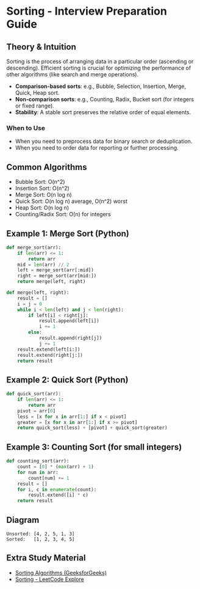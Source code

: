 # Sorting - Interview Preparation Guide

## Theory & Intuition
Sorting is the process of arranging data in a particular order (ascending or descending). Efficient sorting is crucial for optimizing the performance of other algorithms (like search and merge operations).

- **Comparison-based sorts**: e.g., Bubble, Selection, Insertion, Merge, Quick, Heap sort.
- **Non-comparison sorts**: e.g., Counting, Radix, Bucket sort (for integers or fixed range).
- **Stability**: A stable sort preserves the relative order of equal elements.

### When to Use
- When you need to preprocess data for binary search or deduplication.
- When you need to order data for reporting or further processing.

## Common Algorithms
- Bubble Sort: O(n^2)
- Insertion Sort: O(n^2)
- Merge Sort: O(n log n)
- Quick Sort: O(n log n) average, O(n^2) worst
- Heap Sort: O(n log n)
- Counting/Radix Sort: O(n) for integers

## Example 1: Merge Sort (Python)
```python
def merge_sort(arr):
    if len(arr) <= 1:
        return arr
    mid = len(arr) // 2
    left = merge_sort(arr[:mid])
    right = merge_sort(arr[mid:])
    return merge(left, right)

def merge(left, right):
    result = []
    i = j = 0
    while i < len(left) and j < len(right):
        if left[i] < right[j]:
            result.append(left[i])
            i += 1
        else:
            result.append(right[j])
            j += 1
    result.extend(left[i:])
    result.extend(right[j:])
    return result
```

## Example 2: Quick Sort (Python)
```python
def quick_sort(arr):
    if len(arr) <= 1:
        return arr
    pivot = arr[0]
    less = [x for x in arr[1:] if x < pivot]
    greater = [x for x in arr[1:] if x >= pivot]
    return quick_sort(less) + [pivot] + quick_sort(greater)
```

## Example 3: Counting Sort (for small integers)
```python
def counting_sort(arr):
    count = [0] * (max(arr) + 1)
    for num in arr:
        count[num] += 1
    result = []
    for i, c in enumerate(count):
        result.extend([i] * c)
    return result
```

## Diagram
```
Unsorted: [4, 2, 5, 1, 3]
Sorted:   [1, 2, 3, 4, 5]
```

## Extra Study Material
- [Sorting Algorithms (GeeksforGeeks)](https://www.geeksforgeeks.org/sorting-algorithms/)
- [Sorting - LeetCode Explore](https://leetcode.com/explore/learn/card/sorting/)

